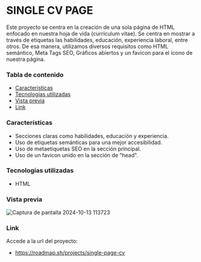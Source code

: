 # SINGLE CV PAGE

Este proyecto se centra en la creación de una sola página de HTML enfocado en nuestra hoja de vida (curriculum vitae). Se centra en mostrar a través de etiquetas las habilidades, educación, experiencia laboral, entre otros. De esa manera, utilizamos diversos requisitos como HTML semántico, Meta Tags SEO, Gráficos abiertos y un favicon para el icono de nuestra página.

### Tabla de contenido
- [Características](#Caracteristicas)
- [Tecnologías utilizadas](#Tecnologias-utilizadas)
- [Vista previa](#Vista-previa)
- [Link](#Link)


### Características
  - Secciones claras como habilidades, educación y experiencia.
  - Uso de etiquetas semánticas para una mejor accesibilidad.
  - Uso de metaetiquetas SEO en la sección principal.
  - Uso de un favicon unido en la sección de "head".

### Tecnologías utilizadas
  - HTML

### Vista previa

![Captura de pantalla 2024-10-13 113723](https://github.com/user-attachments/assets/72a9405e-c0da-4b22-9266-9ac879a8a600)

### Link  
Accede a la url del proyecto:
  - https://roadmap.sh/projects/single-page-cv
